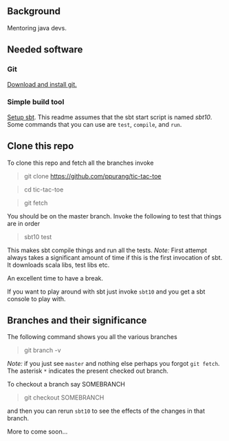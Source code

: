 ## Background

Mentoring java devs.

## Needed software

### Git

[Download and install git.](http://git-scm.com/download)

### Simple build tool

[Setup sbt](https://github.com/harrah/xsbt/wiki/Setup). This readme assumes that the sbt start script is named _sbt10_. Some commands that you can use are `test`, `compile`, and `run`.

## Clone this repo

To clone this repo and fetch all the branches invoke

   > git clone https://github.com/ppurang/tic-tac-toe

   > cd tic-tac-toe

   > git fetch

You should be on the master branch. Invoke the following to test that things are in order

   > sbt10 test

This makes sbt compile things and run all the tests. _Note:_ First attempt always takes a significant amount of time if this is the first invocation of sbt. It downloads scala libs, test libs etc.

An excellent time to have a break.

If you want to play around with sbt just invoke `sbt10` and you get a sbt console to play with.

## Branches and their significance

The following command shows you all the various branches

   > git branch -v

_Note:_ if you just see `master` and nothing else perhaps you forgot `git fetch`. The asterisk `*` indicates the present checked out branch.

To checkout a branch say SOMEBRANCH

   > git checkout SOMEBRANCH

and then you can rerun `sbt10` to see the effects of the changes in that branch.

More to come soon...